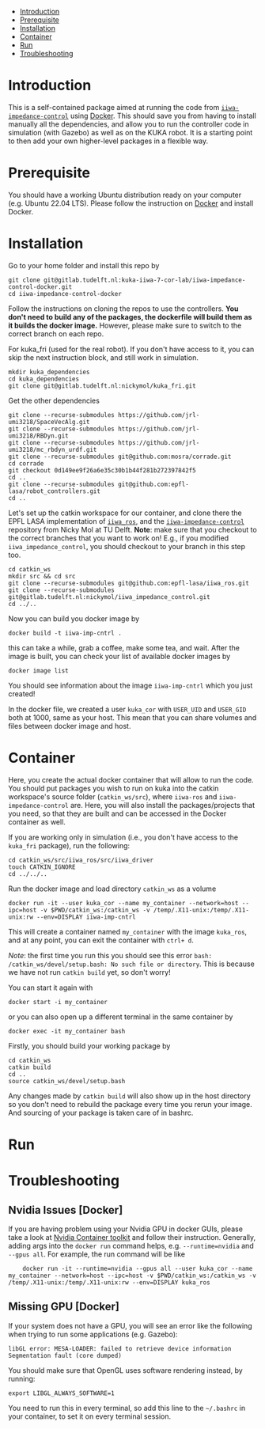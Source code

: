 - [Introduction](#introduction)
- [Prerequisite](#prerequisite)
- [Installation](#installation)
- [Container](#Container)
- [Run](#run)
- [Troubleshooting](#troubleshooting)

# Introduction
This is a self-contained package aimed at running the code from [`iiwa-impedance-control`](https://gitlab.tudelft.nl/nickymol/iiwa_impedance_control) using [Docker](https://www.docker.com/). This should save you from having to install manually all the dependencies, and allow you to run the controller code in simulation (with Gazebo) as well as on the KUKA robot. It is a starting point to then add your own higher-level packages in a flexible way.

# Prerequisite
You should have a working Ubuntu distribution ready on your computer (e.g. Ubuntu 22.04 LTS). Please follow the instruction on [Docker](https://www.docker.com/) and install Docker. 

# Installation
Go to your home folder and install this repo by 
```console
git clone git@gitlab.tudelft.nl:kuka-iiwa-7-cor-lab/iiwa-impedance-control-docker.git
cd iiwa-impedance-control-docker
```
Follow the instructions on cloning the repos to use the controllers. **You don't need to build any of the packages, the dockerfile will build them as it builds the docker image.** However, please make sure to switch to the correct branch on each repo. 

For kuka_fri (used for the real robot). If you don't have access to it, you can skip the next instruction block, and still work in simulation.
```console
mkdir kuka_dependencies
cd kuka_dependencies
git clone git@gitlab.tudelft.nl:nickymol/kuka_fri.git
```

Get the other dependencies
```console
git clone --recurse-submodules https://github.com/jrl-umi3218/SpaceVecAlg.git
git clone --recurse-submodules https://github.com/jrl-umi3218/RBDyn.git
git clone --recurse-submodules https://github.com/jrl-umi3218/mc_rbdyn_urdf.git
git clone --recurse-submodules git@github.com:mosra/corrade.git
cd corrade
git checkout 0d149ee9f26a6e35c30b1b44f281b272397842f5
cd ..
git clone --recurse-submodules git@github.com:epfl-lasa/robot_controllers.git
cd ..
```

Let's set up the catkin workspace for our container, and clone there the EPFL LASA implementation of [`iiwa_ros`](https://github.com/epfl-lasa/iiwa_ros), and the [`iiwa-impedance-control`](https://gitlab.tudelft.nl/nickymol/iiwa_impedance_control) repository from Nicky Mol at TU Delft.
**Note**: make sure that you checkout to the correct branches that you want to work on! E.g., if you modified `iiwa_impedance_control`, you should checkout to your branch in this step too.

```console
cd catkin_ws
mkdir src && cd src
git clone --recurse-submodules git@github.com:epfl-lasa/iiwa_ros.git
git clone --recurse-submodules git@gitlab.tudelft.nl:nickymol/iiwa_impedance_control.git
cd ../..
```

Now you can build you docker image by
```console
docker build -t iiwa-imp-cntrl .
```
this can take a while, grab a coffee, make some tea, and wait. After the image is built, you can check your list of available docker images by
``` console
docker image list
```
You should see information about the image `iiwa-imp-cntrl` which you just created!

In the docker file, we created a user `kuka_cor` with `USER_UID` and `USER_GID` both at 1000, same as your host. This mean that you can share volumes and files between docker image and host.

# Container
Here, you create the actual docker container that will allow to run the code.
You should put packages you wish to run on kuka into the catkin workspace's source folder (`catkin_ws/src`), where `iiwa-ros` and `iiwa-impedance-control` are. Here, you will also install the packages/projects that you need, so that they are built and can be accessed in the Docker container as well.

If you are working only in simulation (i.e., you don't have access to the `kuka_fri` package), run the following:
```console
cd catkin_ws/src/iiwa_ros/src/iiwa_driver
touch CATKIN_IGNORE
cd ../../..
```

Run the docker image and load directory `catkin_ws` as a volume
```console
docker run -it --user kuka_cor --name my_container --network=host --ipc=host -v $PWD/catkin_ws:/catkin_ws -v /temp/.X11-unix:/temp/.X11-unix:rw --env=DISPLAY iiwa-imp-cntrl
```

This will create a container named `my_container` with the image `kuka_ros`, and at any point, you can exit the container with `ctrl+ d`.

*Note*: the first time you run this you should see this error `bash: /catkin_ws/devel/setup.bash: No such file or directory`. This is because we have not run `catkin build` yet, so don't worry!

You can start it again with 
```console
docker start -i my_container
```
or you can also open up a different terminal in the same container by 
```console
docker exec -it my_container bash
```
Firstly, you should build your working package by 
```console
cd catkin_ws
catkin build
cd ..
source catkin_ws/devel/setup.bash
```
Any changes made by `catkin build` will also show up in the host directory so you don't need to rebuild the package every time you rerun your image. And sourcing of your package is taken care of in bashrc. 

# Run



# Troubleshooting

## Nvidia Issues [Docker]
If you are having problem using your Nvidia GPU in docker GUIs, please take a look at [Nvidia Container toolkit](https://docs.nvidia.com/datacenter/cloud-native/container-toolkit/latest/sample-workload.html) and follow their instruction. Generally, adding args into the `docker run` command helps, e.g. `--runtime=nvidia` and `--gpus all`. 
For example, the run command will be like
```console
    docker run -it --runtime=nvidia --gpus all --user kuka_cor --name my_container --network=host --ipc=host -v $PWD/catkin_ws:/catkin_ws -v /temp/.X11-unix:/temp/.X11-unix:rw --env=DISPLAY kuka_ros
```

## Missing GPU [Docker]
If your system does not have a GPU, you will see an error like the following when trying to run some applications (e.g. Gazebo):
```console
libGL error: MESA-LOADER: failed to retrieve device information
Segmentation fault (core dumped)
```

You should make sure that OpenGL uses software rendering instead, by running:
```console
export LIBGL_ALWAYS_SOFTWARE=1
```
You need to run this in every terminal, so add this line to the `~/.bashrc` in your container, to set it on every terminal session.